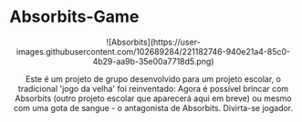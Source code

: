 # Absorbits-Game


<center>![Absorbits](https://user-images.githubusercontent.com/102689284/221182746-940e21a4-85c0-4b29-aa9b-35e00a7718d5.png)<center>

Este é um projeto de grupo desenvolvido para um projeto escolar, o tradicional 'jogo da velha' foi reinventado: Agora é possível brincar com Absorbits (outro projeto escolar que aparecerá aqui em breve) ou mesmo com uma gota de sangue - o antagonista de Absorbits. Divirta-se jogador.
